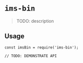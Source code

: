 # `ims-bin`

> TODO: description

## Usage

```
const imsBin = require('ims-bin');

// TODO: DEMONSTRATE API
```
